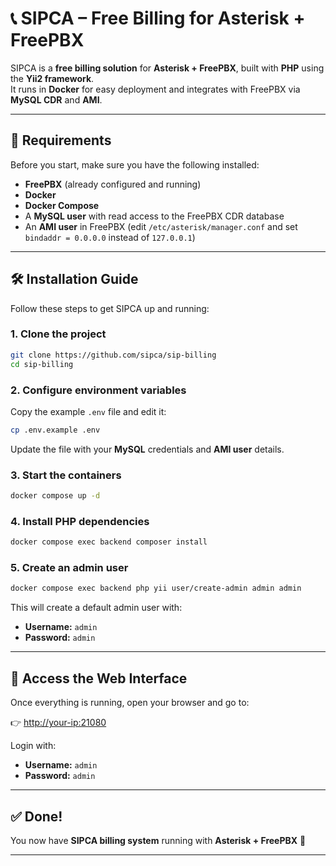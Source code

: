 # 📞 SIPCA – Free Billing for Asterisk + FreePBX

SIPCA is a **free billing solution** for **Asterisk + FreePBX**, built with **PHP** using the **Yii2 framework**.  
It runs in **Docker** for easy deployment and integrates with FreePBX via **MySQL CDR** and **AMI**.

---

## 🚀 Requirements

Before you start, make sure you have the following installed:

- **FreePBX** (already configured and running)  
- **Docker**  
- **Docker Compose**  
- A **MySQL user** with read access to the FreePBX CDR database  
- An **AMI user** in FreePBX (edit `/etc/asterisk/manager.conf` and set `bindaddr = 0.0.0.0` instead of `127.0.0.1`)

---

## 🛠 Installation Guide

Follow these steps to get SIPCA up and running:

### 1. Clone the project
```bash
git clone https://github.com/sipca/sip-billing
cd sip-billing
````

### 2. Configure environment variables

Copy the example `.env` file and edit it:

```bash
cp .env.example .env
```

Update the file with your **MySQL** credentials and **AMI user** details.

### 3. Start the containers

```bash
docker compose up -d
```

### 4. Install PHP dependencies

```bash
docker compose exec backend composer install
```

### 5. Create an admin user

```bash
docker compose exec backend php yii user/create-admin admin admin
```

This will create a default admin user with:

* **Username:** `admin`
* **Password:** `admin`

---

## 🔑 Access the Web Interface

Once everything is running, open your browser and go to:

👉 [http://your-ip:21080](http://your-ip:21080)

Login with:

* **Username:** `admin`
* **Password:** `admin`

---

## ✅ Done!

You now have **SIPCA billing system** running with **Asterisk + FreePBX** 🎉

---

